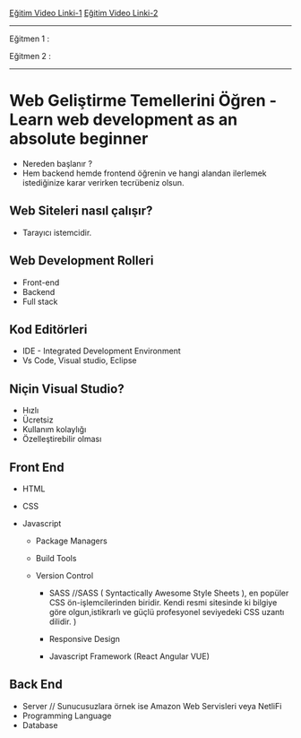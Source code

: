 [Eğitim Video Linki-1](https://www.youtube.com/watch?v=ysEN5RaKOlA)
[Eğitim Video Linki-2]()
***
Eğitmen 1 :

Eğitmen 2 :
***


# Web Geliştirme Temellerini Öğren - Learn web development as an absolute beginner

* Nereden başlanır ? 
* Hem backend hemde frontend öğrenin ve hangi alandan ilerlemek istediğinize karar verirken tecrübeniz olsun.

## Web Siteleri nasıl çalışır?
- Tarayıcı istemcidir.

## Web Development Rolleri
* Front-end
* Backend
* Full stack

##  Kod Editörleri
* IDE - Integrated Development Environment
* Vs Code, Visual studio, Eclipse

## Niçin Visual Studio?
* Hızlı
* Ücretsiz
* Kullanım kolaylığı
* Özelleştirebilir olması

## Front End
* HTML
* CSS
* Javascript
    
    * Package Managers
    * Build Tools
    * Version Control

        * SASS //SASS ( Syntactically Awesome Style Sheets ), en popüler CSS ön-işlemcilerinden biridir. Kendi resmi sitesinde ki bilgiye göre olgun,istikrarlı ve güçlü profesyonel seviyedeki CSS uzantı dilidir. )

        * Responsive Design
        * Javascript Framework (React Angular VUE)

## Back End
* Server // Sunucusuzlara örnek ise Amazon Web Servisleri veya NetliFi
* Programming Language
* Database